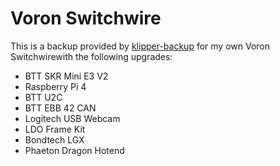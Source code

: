 
# Voron Switchwire

This is a backup provided by [klipper-backup](https://staubgeborener.github.io/klipper-backup) for my own Voron Switchwirewith the following upgrades:

* BTT SKR Mini E3 V2
* Raspberry Pi 4
* BTT U2C
* BTT EBB 42 CAN
* Logitech USB Webcam
* LDO Frame Kit
* Bondtech LGX
* Phaeton Dragon Hotend

